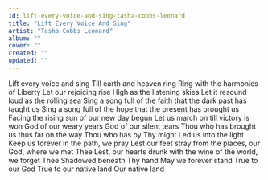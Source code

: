 ```yaml
---
id: lift-every-voice-and-sing-tasha-cobbs-leonard
title: "Lift Every Voice And Sing"
artist: "Tasha Cobbs Leonard"
album: ""
cover: ""
created: ""
updated: ""
---
```


Lift every voice and sing
Till earth and heaven ring
Ring with the harmonies of Liberty
Let our rejoicing rise
High as the listening skies
Let it resound loud as the rolling sea
Sing a song full of the faith that the dark past has taught us
Sing a song full of the hope that the present has brought us
Facing the rising sun of our new day begun
Let us march on till victory is won
God of our weary years
God of our silent tears
Thou who has brought us thus far on the way
Thou who has by Thy might Led us into the light
Keep us forever in the path, we pray
Lest our feet stray from thе places, our God, where wе met Thee
Lest, our hearts drunk with the wine of the world, we forget Thee
Shadowed beneath Thy hand
May we forever stand
True to our God
True to our native land
Our native land